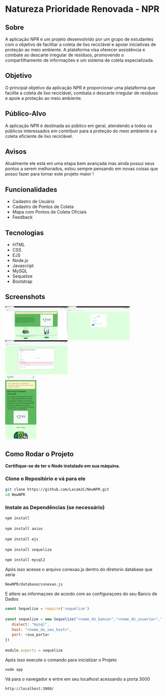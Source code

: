 # Natureza Prioridade Renovada - NPR

## Sobre
A aplicação NPR é um projeto desenvolvido por um grupo de estudantes com o objetivo de facilitar a coleta de lixo reciclável e apoiar iniciativas de proteção ao meio ambiente. A plataforma visa oferecer assistência e combate ao descarte irregular de resíduos, promovendo o compartilhamento de informações e um sistema de coleta especializada.

## Objetivo
O principal objetivo da aplicação NPR é proporcionar uma plataforma que facilite a coleta de lixo reciclável, combata o descarte irregular de resíduos e apoie a proteção ao meio ambiente.

## Público-Alvo
A aplicação NPR é destinada ao público em geral, atendendo a todos os públicos interessados em contribuir para a proteção do meio ambiente e a coleta eficiente de lixo reciclável.

## Avisos
Atualmente ele está em uma etapa bem avançada mas ainda possui seus pontos a serem melhorados, estou sempre pensando em novas coisas que posso fazer para tornar este projeto maior !

## Funcionalidades
- Cadastro de Usuário
- Cadastro de Pontos de Coleta
- Mapa com Pontos de Coleta Oficiais
- Feedback

## Tecnologias
- HTML
- CSS
- EJS
- Node.js
- Javascript
- MySQL
- Sequelize
- Bootstrap

## Screenshots
<div style="display:flex; flex-wrap:wrap;">
  <img src="screenshots/captura_npr.png" alt="Página Inicial" width="40%">
  <img src="screenshots/captura_npr2.png" alt="Página Inicial" width="40%">
<img src="screenshots/captura_npr3.png" alt="Página inicial" width="40%">

</div>
  <img src="screenshots/captura_npr4.png" alt="Pagina inicial no Mobile" width="20%">








## Como Rodar o Projeto
**Certifique-se de ter o Node instalado em sua máquina.**

### Clone o Repositório e vá para ele
```bash
git clone https://github.com/LacamJC/NewNPR.git
cd NewNPR 
```

### Instale as Dependências (se necessário)
```bash
npm install 

npm install axios

npm install ejs 

npm install sequelize

npm install mysql2
```

Após isso acesse o arquivo conexao.js dentro do diretorio database que seria 
```bash
NewNPR/database/conexao.js
```
E altere as informaçoes de acordo com as configuraçoes do seu Banco de Dados
```javascript
const Sequelize = require('sequelize')

const sequelize = new Sequelize("<nome_do_banco>","<nome_do_usuario>","<senha>", {
   dialect: "mysql",
   host: "<nome_do_seu_host>",
   port: <sua_porta>
})

module.exports = sequelize
```

Após isso execute o comando para inicializar o Projeto 

```bash
node app
```

Vá para o navegador e entre em seu localhost acessando a porta 3000
```
http://localhost:3000/
```



